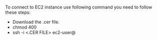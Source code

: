 To connect to EC2 instance use following command you need to follow these steps: </br>
<ul>
    <li>Download the .cer file. </li>
    <li>chmod 400 <DOWNLOAED_FILE_PAHT> </li>
    <li>ssh -i <.CER FILE> ec2-user@<FLOATING_PUBLIC_IP></li>
</ul>
